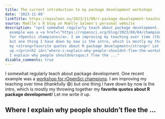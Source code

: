 ```yaml
---
title: The current introduction to my package development workshops
date: '2023-11-09'
linkTitle: https://masalmon.eu/2023/11/09/r-package-development-teaching-intro/
source: Maëlle's R blog on Maëlle Salmon's personal website
description: "<p>I somewhat regularly teach about package development. One recent
  example was a <a href=\"https://ropensci.org/blog/2023/08/04/champions-program-training/#package-development-the-mechanicshttpsrpkgdev-mechanicsnetlifyapp\">workshop
  for rOpenSci champions</a>. I am improving my teaching over time (thankfully \U0001F605)
  but one thing I have down by now is the intro, which is mostly my throwing together
  my <strong>favorite quotes about R package development</strong>! Let me write it
  up.</p>\n<h2 id=\"where-i-explain-why-people-shouldnt-flee-the-workshop\">Where
  I explain why people shouldn&rsquo;t flee the ..."
disable_comments: true
---
```

<p>I somewhat regularly teach about package development. One recent example was a <a href="https://ropensci.org/blog/2023/08/04/champions-program-training/#package-development-the-mechanicshttpsrpkgdev-mechanicsnetlifyapp">workshop for rOpenSci champions</a>. I am improving my teaching over time (thankfully 😅) but one thing I have down by now is the intro, which is mostly my throwing together my <strong>favorite quotes about R package development</strong>! Let me write it up.</p>
<h2 id="where-i-explain-why-people-shouldnt-flee-the-workshop">Where I explain why people shouldn&rsquo;t flee the ...